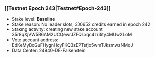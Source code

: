 ### [[Testnet Epoch 243|Testnet#Epoch-243]]
* Stake level: **Baseline**
* Stake reason: No leader slots; 300652 credits earned in epoch 242
* Staking activity: creating new stake account 35r8qXjVW5B6AM2UCQewrJZRQLxqc4zr3ity4MUwXLoM
* Vote account address: EdKeMyBcGuFHygnHcyFKQ3zDPTsfjo5wmTJkzmwzNMqJ
* Data Center: 24940-DE-Falkenstein